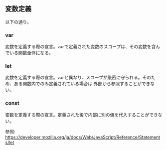 ## 変数定義
以下の通り。

### var
変数を定義する際の宣言。`var`で定義された変数のスコープは、その変数を含んでいる関数全体になる。

### let
変数を定義する際の宣言。`var`と異なり、スコープが厳密に守られる。そのため、ある関数内でのみ定義されている場合は
外部から参照することができない。

### const
変数を定義する際の宣言。定義された後で内部に別の値を代入することができない。

参照: https://developer.mozilla.org/ja/docs/Web/JavaScript/Reference/Statements/let
